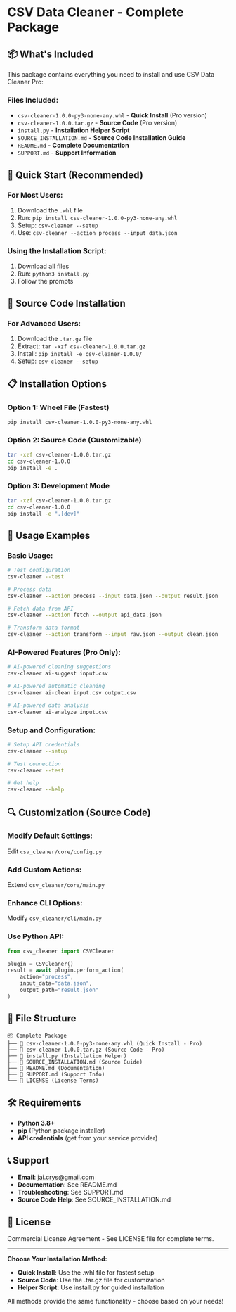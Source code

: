 # CSV Data Cleaner - Complete Package

## 📦 What's Included

This package contains everything you need to install and use CSV Data Cleaner Pro:

### **Files Included:**
- `csv-cleaner-1.0.0-py3-none-any.whl` - **Quick Install** (Pro version)
- `csv-cleaner-1.0.0.tar.gz` - **Source Code** (Pro version)
- `install.py` - **Installation Helper Script**
- `SOURCE_INSTALLATION.md` - **Source Code Installation Guide**
- `README.md` - **Complete Documentation**
- `SUPPORT.md` - **Support Information**

## 🚀 Quick Start (Recommended)

### **For Most Users:**
1. Download the `.whl` file
2. Run: `pip install csv-cleaner-1.0.0-py3-none-any.whl`
3. Setup: `csv-cleaner --setup`
4. Use: `csv-cleaner --action process --input data.json`

### **Using the Installation Script:**
1. Download all files
2. Run: `python3 install.py`
3. Follow the prompts

## 🔧 Source Code Installation

### **For Advanced Users:**
1. Download the `.tar.gz` file
2. Extract: `tar -xzf csv-cleaner-1.0.0.tar.gz`
3. Install: `pip install -e csv-cleaner-1.0.0/`
4. Setup: `csv-cleaner --setup`

## 📋 Installation Options

### **Option 1: Wheel File (Fastest)**
```bash
pip install csv-cleaner-1.0.0-py3-none-any.whl
```

### **Option 2: Source Code (Customizable)**
```bash
tar -xzf csv-cleaner-1.0.0.tar.gz
cd csv-cleaner-1.0.0
pip install -e .
```

### **Option 3: Development Mode**
```bash
tar -xzf csv-cleaner-1.0.0.tar.gz
cd csv-cleaner-1.0.0
pip install -e ".[dev]"
```

## 🎯 Usage Examples

### **Basic Usage:**
```bash
# Test configuration
csv-cleaner --test

# Process data
csv-cleaner --action process --input data.json --output result.json

# Fetch data from API
csv-cleaner --action fetch --output api_data.json

# Transform data format
csv-cleaner --action transform --input raw.json --output clean.json
```

### **AI-Powered Features (Pro Only):**
```bash
# AI-powered cleaning suggestions
csv-cleaner ai-suggest input.csv

# AI-powered automatic cleaning
csv-cleaner ai-clean input.csv output.csv

# AI-powered data analysis
csv-cleaner ai-analyze input.csv
```

### **Setup and Configuration:**
```bash
# Setup API credentials
csv-cleaner --setup

# Test connection
csv-cleaner --test

# Get help
csv-cleaner --help
```

## 🔍 Customization (Source Code)

### **Modify Default Settings:**
Edit `csv_cleaner/core/config.py`

### **Add Custom Actions:**
Extend `csv_cleaner/core/main.py`

### **Enhance CLI Options:**
Modify `csv_cleaner/cli/main.py`

### **Use Python API:**
```python
from csv_cleaner import CSVCleaner

plugin = CSVCleaner()
result = await plugin.perform_action(
    action="process",
    input_data="data.json",
    output_path="result.json"
)
```

## 📁 File Structure

```
📦 Complete Package
├── 📄 csv-cleaner-1.0.0-py3-none-any.whl (Quick Install - Pro)
├── 📄 csv-cleaner-1.0.0.tar.gz (Source Code - Pro)
├── 📄 install.py (Installation Helper)
├── 📄 SOURCE_INSTALLATION.md (Source Guide)
├── 📄 README.md (Documentation)
├── 📄 SUPPORT.md (Support Info)
└── 📄 LICENSE (License Terms)
```

## 🛠️ Requirements

- **Python 3.8+**
- **pip** (Python package installer)
- **API credentials** (get from your service provider)

## 📞 Support

- **Email**: jai.crys@gmail.com
- **Documentation**: See README.md
- **Troubleshooting**: See SUPPORT.md
- **Source Code Help**: See SOURCE_INSTALLATION.md

## 📄 License

Commercial License Agreement - See LICENSE file for complete terms.

---

**Choose Your Installation Method:**
- **Quick Install**: Use the .whl file for fastest setup
- **Source Code**: Use the .tar.gz file for customization
- **Helper Script**: Use install.py for guided installation

All methods provide the same functionality - choose based on your needs!
